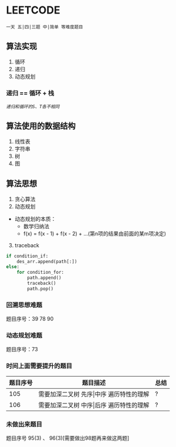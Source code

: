 # LEETCODE

`一天 五|四|三题 中|简单 等难度题目`

## 算法实现

1. 循环
2. 递归
3. 动态规划

### 递归 == 循环 + 栈

*`递归和循环的S、T各不相同`*

## 算法使用的数据结构

1. 线性表
2. 字符串
3. 树
4. 图

## 算法思想

1. 贪心算法
2. 动态规划

- 动态规划的本质：
    - 数学归纳法
    - f(x) = f(x - 1) + f(x - 2) + ...(第n项的结果由前面的某m项决定)

3. traceback

```python
if condition_if:
    des_arr.append(path[:])
else:
    for condition_for:
        path.append()
        traceback()
        path.pop()
```

### 回溯思想难题

题目序号：39 78 90

### 动态规划难题

题目序号：73

### 时间上面需要提升的题目

| 题目序号 | 题目描述                   | 总结 |
|------|------------------------|----|
| 105  | 需要加深二叉树 先序\|中序 遍历特性的理解 | ?  |
| 106  | 需要加深二叉树 中序\|后序 遍历特性的理解 | ?  |

### 未做出来题目

题目序号 95(3) 、 96(3)[需要做出98题再来做这两题]